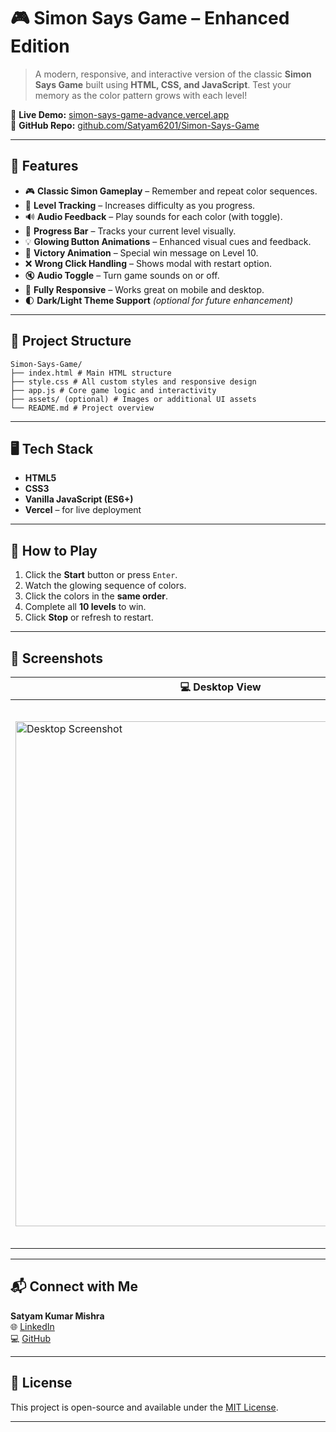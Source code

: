 # 🎮 Simon Says Game – Enhanced Edition

> A modern, responsive, and interactive version of the classic **Simon Says Game** built using **HTML, CSS, and JavaScript**. Test your memory as the color pattern grows with each level!

🔗 **Live Demo:** [simon-says-game-advance.vercel.app](https://simon-says-game-advance.vercel.app/)  
📁 **GitHub Repo:** [github.com/Satyam6201/Simon-Says-Game](https://github.com/Satyam6201/Simon-Says-Game)

---

## 🚀 Features

- 🎮 **Classic Simon Gameplay** – Remember and repeat color sequences.
- 🧠 **Level Tracking** – Increases difficulty as you progress.
- 🔊 **Audio Feedback** – Play sounds for each color (with toggle).
- 📶 **Progress Bar** – Tracks your current level visually.
- 💡 **Glowing Button Animations** – Enhanced visual cues and feedback.
- 🎉 **Victory Animation** – Special win message on Level 10.
- ❌ **Wrong Click Handling** – Shows modal with restart option.
- 🔇 **Audio Toggle** – Turn game sounds on or off.
- 📱 **Fully Responsive** – Works great on mobile and desktop.
- 🌓 **Dark/Light Theme Support** *(optional for future enhancement)*

---

## 📂 Project Structure

```
Simon-Says-Game/
├── index.html # Main HTML structure
├── style.css # All custom styles and responsive design
├── app.js # Core game logic and interactivity
├── assets/ (optional) # Images or additional UI assets
└── README.md # Project overview
```


---

## 🖥️ Tech Stack

- **HTML5**
- **CSS3**
- **Vanilla JavaScript (ES6+)**
- **Vercel** – for live deployment

---

## 🎯 How to Play

1. Click the **Start** button or press `Enter`.
2. Watch the glowing sequence of colors.
3. Click the colors in the **same order**.
4. Complete all **10 levels** to win.
5. Click **Stop** or refresh to restart.

---

## 📸 Screenshots

| 💻 Desktop View | 📱 Mobile View |
|----------------|----------------|
| <img width="656" height="808" alt="Desktop Screenshot" src="https://github.com/user-attachments/assets/108b844b-d67b-4b47-b088-4f89d499e2e1" /> | <img width="791" height="871" alt="Mobile Screenshot" src="https://github.com/user-attachments/assets/ff4de14f-3898-4979-a6b0-f07194f1bad2" /> |


---

## 📬 Connect with Me

**Satyam Kumar Mishra**  
🌐 [LinkedIn](https://www.linkedin.com/in/satyam-kumar-mishra-9bb980291/)  
💻 [GitHub](https://github.com/Satyam6201)

---

## 📝 License

This project is open-source and available under the [MIT License](LICENSE).

---

